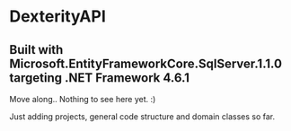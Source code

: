 # DexterityAPI

## Built with Microsoft.EntityFrameworkCore.SqlServer.1.1.0 targeting .NET Framework 4.6.1

Move along.. Nothing to see here yet. :)

Just adding projects, general code structure and domain classes so far.